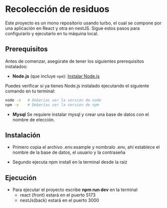 # Recolección de residuos

Este proyecto es un mono repositorio usando turbo, el cual se compone por una aplicación en React y otra en nestJS. Sigue estos pasos para configurarlo y ejecutarlo en tu máquina local.

## Prerequisitos

Antes de comenzar, asegúrate de tener los siguientes prerequisitos instalados:

- **Node.js** (que incluye `npm`): [Instalar Node.js](https://nodejs.org/)

Puedes verificar si ya tienes Node.js instalado ejecutando el siguiente comando en tu terminal:

```bash
node -v   # Deberías ver la versión de node
npm -v    # Deberías ver la versión de npm
```
- **Mysql** Se requiere instalar mysql y crear una base de datos con el nombre de elección.

## Instalación
- Primero copia el archivo .env.example y nombralo .env, ahí establece el nombre de la base de datos, el usuario y la contraseña

- Segundo ejecuta npm install en la terminal desde la raiz

## Ejecución
- Para ejecutar el proyecto escribe **npm run dev** en la terminal
    - react (front) estará en el puerto 5173
    - nestJs(back) estará en el puerto 3000
